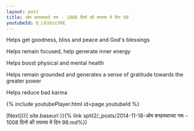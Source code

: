 ```yaml
---
layout: post
title: ओम कपाळावाटे नमः - 1008 दिनों की तपस्या में दिन 99
youtubeId: D_L616zcV6E
---
```

 
 
Helps get goodness, bliss and peace and God's blessings
 
Helps remain focused, help generate inner energy 
 
Helps boost physical and mental health 
 
Helps remain grounded and generates a sense of gratitude towards the greater power 
 
Helps reduce bad karma
 
 
 
 


{% include youtubePlayer.html id=page.youtubeId %}
 
[Next]({{ site.baseurl }}{% link  split2/_posts/2014-11-18-ओम बनहस्थाच्या नमः - 1008 दिनों की तपस्या में दिन 98.md%})
 
